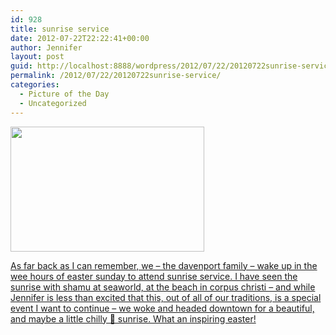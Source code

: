```yaml
---
id: 928
title: sunrise service
date: 2012-07-22T22:22:41+00:00
author: Jennifer
layout: post
guid: http://localhost:8888/wordpress/2012/07/22/20120722sunrise-service/
permalink: /2012/07/22/20120722sunrise-service/
categories:
  - Picture of the Day
  - Uncategorized
---
```

[<img title="IMG_1199" height="200" alt="" width="310" class="alignnone size-thumbnail wp-image-1598" src="http://static.squarespace.com/static/50db6bb3e4b015296cd43789/50dfa5b1e4b0dc6320e0b5ea/50dfa5b3e4b0dc6320e0b8fa/1342993338000/?format=original" />](http://www.flickr.com/photos/jenniferandJennifers_photos/sets/72157630711427194/)
  
[As far back as I can remember, we &#8211; the davenport family &#8211; wake up in the wee hours of easter sunday to attend sunrise service. I have seen the sunrise with shamu at seaworld, at the beach in corpus christi &#8211; and while Jennifer is less than excited that this, out of all of our traditions, is a special event I want to continue &#8211; we woke and headed downtown for a beautiful, and maybe a little chilly 🙂 sunrise. What an inspiring easter!](http://www.flickr.com/photos/jenniferandJennifers_photos/sets/72157630711427194/)